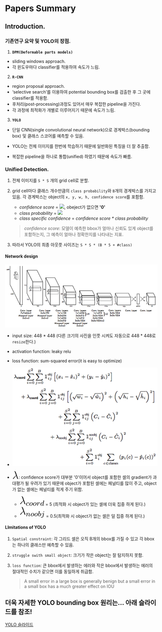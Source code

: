 # Papers Summary

## Introduction.

### 기존연구 요약 및 YOLO의 장점.

1. **`DPM(Deformable parts models)`**
- sliding windows approach. 
- 각 윈도우마다 classifier를 적용하여 속도가 느림.

2. **`R-CNN`** 
- region proposal approach. 
- ‘selective search’를 이용하여 potential bounding box를 검출한 후 그 곳에 classifier를 적용함. 
- 후처리(post-processing)과정도 있어서 매우 복잡한 pipeline을 가진다. 
- 각 과정에 최적화가 개별로 이루어지기 때문에 속도가 느림.

3. **`YOLO`**
- 단일 CNN(single convolutional neural network)으로 경계박스(bounding box) 및 클래스 스코어를 예측할 수 있음. 

- YOLO는 전체 이미지를 한번에 학습하기 때문에 일반화된 특징을 더 잘 추출함.

- 복잡한 pipeline을 하나로 통합(unified) 하였기 때문에 속도가 빠름.

  

### Unified Detection.

1. 전체 이미지를 `S * S` 개의 grid cell로 분할.

2. grid cell마다 클래스 개수만큼의 `class probability`와 `B`개의 경계박스를 가지고 있음. 각 경계박스는 object의 `x, y, w, h, confidence score`를 포함함. 

   - _confidence score_ = ![](/Users/ku/kyunghee_master/miscellaneous/yolo_confidence.svg), obeject가 없으면  __'0'__
   - _class probability_ = ![](/Users/ku/kyunghee_master/miscellaneous/yolo_class_probability.svg)
   - _class specific confidence_ = _confidence score * class probability_

   > *confidence score*: 모델이 예측한 bbox가 얼마나 신뢰도 있게 object를 포함하는지, 그 예측이 얼마나 정확한지를 나타내는 지표.


3. 따라서 YOLO의 최종 아웃풋 사이즈는 `S * S * (B * 5 + #class)`



#### Network design

<img src = "/miscellaneous/yolo_v1_network.png">

- input size: 448 * 448 (다른 크기의 사진을 인풋 시켜도 자동으로 448 * 448로 `resize`한다.)
- activation function: leaky relu
- loss function: sum-squared error(it is easy to optimize)
- <img src = "/miscellaneous/yolo_loss_function.png">
- <img src = "/miscellaneous/lambda.svg">: confidence score가 대부분 '0'이어서 object를 포함한 셀의 gradient가 과대평가 될 우려가 있기 때문에 object가 포함된 셀에는 페널티를 많이 주고, object가 없는 셀에는 페널티를 적게 주기 위함.             

  - <img src = "/miscellaneous/lambda_coord.svg"> = 5 (최적화 시 object가 있는 셀에 더욱 집중 하게 된다.)
  - <img src = "/miscellaneous/lambda_noobj.svg"> = 0.5(최적화 시 object가 없는 셀은 덜 집중 하게 된다.)



#### LImitations of YOLO

1. `Spatial constraint`: 각 그리드 셀은 오직 B개의 bbox를 가질 수 있고 각 bbox는 하나의 클래스만 예측할 수 있음.

2. `struggle swith small object`: 크기가 작은 object는 잘 탐지하지 못함.

3. `loss function`: 큰 bbox에서 발생하는 에러와 작은 bbox에서 발생하는 에러의 절대적인 수치가 같으면 이를 동일하게 취급함.

   > A small error in a large box is generally benign but a small error in a small box has a much greater effect on IOU



## 더욱 자세한 YOLO bounding box 원리는… 아래 슬라이드를 참조!

[YOLO 슬라이드](https://docs.google.com/presentation/d/1aeRvtKG21KHdD5lg6Hgyhx5rPq_ZOsGjG5rJ1HP7BbA/pub?start=false&loop=false&delayms=3000&slide=id.p)

